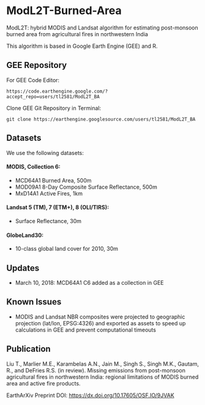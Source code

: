 # ModL2T-Burned-Area

ModL2T: hybrid MODIS and Landsat algorithm for estimating post-monsoon burned area from agricultural fires in northwestern India

This algorithm is based in Google Earth Engine (GEE) and R.

## GEE Repository
For GEE Code Editor:
```
https://code.earthengine.google.com/?accept_repo=users/tl2581/ModL2T_BA
```
Clone GEE Git Repository in Terminal:
```
git clone https://earthengine.googlesource.com/users/tl2581/ModL2T_BA
```

## Datasets
We use the following datasets:

#### MODIS, Collection 6:
* MCD64A1 Burned Area, 500m
* MOD09A1 8-Day Composite Surface Reflectance, 500m
* MxD14A1 Active Fires, 1km

#### Landsat 5 (TM), 7 (ETM+), 8 (OLI/TIRS):
* Surface Reflectance, 30m

#### GlobeLand30:
* 10-class global land cover for 2010, 30m

## Updates
* March 10, 2018: MCD64A1 C6 added as a collection in GEE

## Known Issues
* MODIS and Landsat NBR composites were projected to geographic projection (lat/lon, EPSG:4326) and exported as assets to speed up calculations in GEE and prevent computational timeouts

## Publication
Liu T., Marlier M.E., Karambelas A.N., Jain M., Singh S., Singh M.K., Gautam, R., and DeFries R.S. (in review). Missing emissions from post-monsoon agricultural fires in northwestern India: regional limitations of MODIS burned area and active fire products.

EarthArXiv Preprint DOI: https://dx.doi.org/10.17605/OSF.IO/9JVAK
